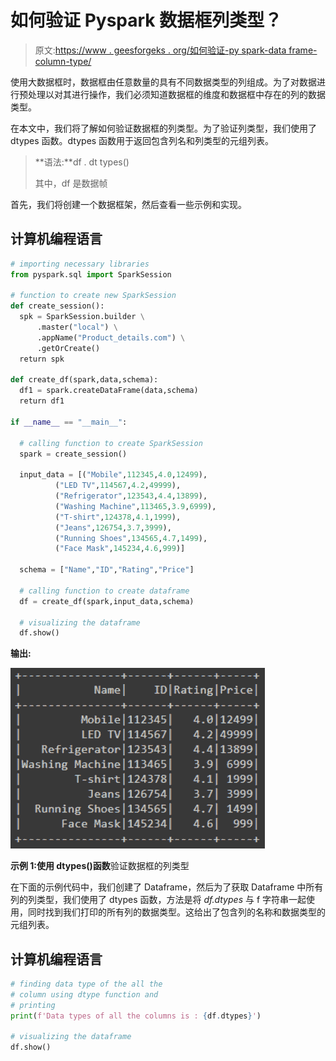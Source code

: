 # 如何验证 Pyspark 数据框列类型？

> 原文:[https://www . geesforgeks . org/如何验证-py spark-data frame-column-type/](https://www.geeksforgeeks.org/how-to-verify-pyspark-dataframe-column-type/)

使用大数据框时，数据框由任意数量的具有不同数据类型的列组成。为了对数据进行预处理以对其进行操作，我们必须知道数据框的维度和数据框中存在的列的数据类型。

在本文中，我们将了解如何验证数据框的列类型。为了验证列类型，我们使用了 dtypes 函数。dtypes 函数用于返回包含列名和列类型的元组列表。

> **语法:**df . dt types()
> 
> 其中，df 是数据帧

首先，我们将创建一个数据框架，然后查看一些示例和实现。

## 计算机编程语言

```py
# importing necessary libraries
from pyspark.sql import SparkSession

# function to create new SparkSession
def create_session():
  spk = SparkSession.builder \
      .master("local") \
      .appName("Product_details.com") \
      .getOrCreate()
  return spk

def create_df(spark,data,schema):
  df1 = spark.createDataFrame(data,schema)
  return df1

if __name__ == "__main__":

  # calling function to create SparkSession
  spark = create_session()

  input_data = [("Mobile",112345,4.0,12499),
          ("LED TV",114567,4.2,49999),
          ("Refrigerator",123543,4.4,13899),
          ("Washing Machine",113465,3.9,6999),
          ("T-shirt",124378,4.1,1999),
          ("Jeans",126754,3.7,3999),
          ("Running Shoes",134565,4.7,1499),
          ("Face Mask",145234,4.6,999)]

  schema = ["Name","ID","Rating","Price"]

  # calling function to create dataframe
  df = create_df(spark,input_data,schema)

  # visualizing the dataframe
  df.show()
```

**输出:**

![](img/5a8a9d64c044bb0a641d4b936408a8a6.png)

**示例 1:使用 dtypes()函数**验证数据框的列类型

在下面的示例代码中，我们创建了 Dataframe，然后为了获取 Dataframe 中所有列的列类型，我们使用了 dtypes 函数，方法是将 *df.dtypes* 与 f 字符串一起使用，同时找到我们打印的所有列的数据类型。这给出了包含列的名称和数据类型的元组列表。

## 计算机编程语言

```py
# finding data type of the all the 
# column using dtype function and 
# printing
print(f'Data types of all the columns is : {df.dtypes}')

# visualizing the dataframe
df.show()
```